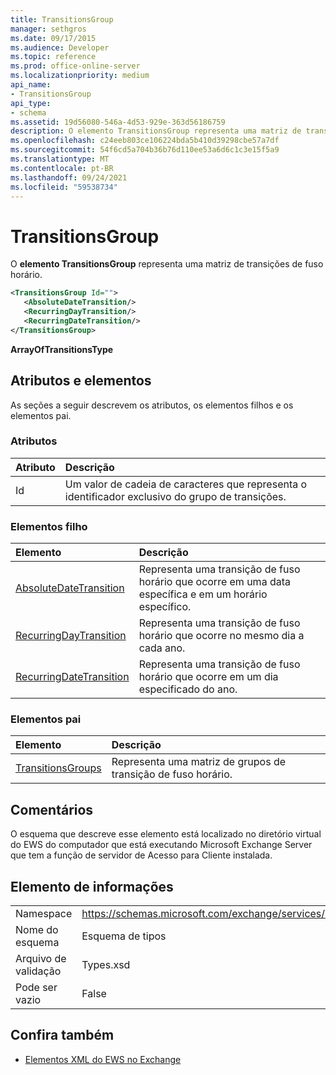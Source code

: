 ```yaml
---
title: TransitionsGroup
manager: sethgros
ms.date: 09/17/2015
ms.audience: Developer
ms.topic: reference
ms.prod: office-online-server
ms.localizationpriority: medium
api_name:
- TransitionsGroup
api_type:
- schema
ms.assetid: 19d56080-546a-4d53-929e-363d56186759
description: O elemento TransitionsGroup representa uma matriz de transições de fuso horário.
ms.openlocfilehash: c24eeb803ce106224bda5b410d39298cbe57a7df
ms.sourcegitcommit: 54f6cd5a704b36b76d110ee53a6d6c1c3e15f5a9
ms.translationtype: MT
ms.contentlocale: pt-BR
ms.lasthandoff: 09/24/2021
ms.locfileid: "59538734"
---
```

# <a name="transitionsgroup"></a>TransitionsGroup

O **elemento TransitionsGroup** representa uma matriz de transições de fuso horário. 
  
```xml
<TransitionsGroup Id="">
   <AbsoluteDateTransition/>
   <RecurringDayTransition/>
   <RecurringDateTransition/>
</TransitionsGroup>
```

 **ArrayOfTransitionsType**
## <a name="attributes-and-elements"></a>Atributos e elementos

As seções a seguir descrevem os atributos, os elementos filhos e os elementos pai.
  
### <a name="attributes"></a>Atributos

|**Atributo**|**Descrição**|
|:-----|:-----|
|Id  <br/> |Um valor de cadeia de caracteres que representa o identificador exclusivo do grupo de transições.  <br/> |
   
### <a name="child-elements"></a>Elementos filho

|**Elemento**|**Descrição**|
|:-----|:-----|
|[AbsoluteDateTransition](absolutedatetransition.md) <br/> |Representa uma transição de fuso horário que ocorre em uma data específica e em um horário específico.  <br/> |
|[RecurringDayTransition](recurringdaytransition.md) <br/> |Representa uma transição de fuso horário que ocorre no mesmo dia a cada ano.  <br/> |
|[RecurringDateTransition](recurringdatetransition.md) <br/> |Representa uma transição de fuso horário que ocorre em um dia especificado do ano.  <br/> |
   
### <a name="parent-elements"></a>Elementos pai

|**Elemento**|**Descrição**|
|:-----|:-----|
|[TransitionsGroups](transitionsgroups.md) <br/> |Representa uma matriz de grupos de transição de fuso horário.  <br/> |
   
## <a name="remarks"></a>Comentários

O esquema que descreve esse elemento está localizado no diretório virtual do EWS do computador que está executando Microsoft Exchange Server que tem a função de servidor de Acesso para Cliente instalada.
  
## <a name="element-information"></a>Elemento de informações

|||
|:-----|:-----|
|Namespace  <br/> |https://schemas.microsoft.com/exchange/services/2006/types  <br/> |
|Nome do esquema  <br/> |Esquema de tipos  <br/> |
|Arquivo de validação  <br/> |Types.xsd  <br/> |
|Pode ser vazio  <br/> |False  <br/> |
   
## <a name="see-also"></a>Confira também



- [Elementos XML do EWS no Exchange](ews-xml-elements-in-exchange.md)


